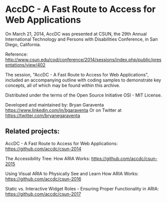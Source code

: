 AccDC - A Fast Route to Access for Web Applications
===

On March 21, 2014, AccDC was presented at CSUN, the 29th Annual International Technology and Persons with Disabilities Conference, in San Diego, California. 

Reference: http://www.csun.edu/cod/conference/2014/sessions/index.php/public/presentations/view/402

The session, "AccDC - A Fast Route to Access for Web Applications", included an accompanying outline with coding samples to demonstrate key concepts, all of which may be found within this archive.

Distributed under the terms of the Open Source Initiative OSI - MIT License.

Developed and maintained by: Bryan Garaventa https://www.linkedin.com/in/bgaraventa
Or on Twitter at https://twitter.com/bryanegaraventa

Related projects:
-----

AccDC - A Fast Route to Access for Web Applications: https://github.com/accdc/csun-2014

The Accessibility Tree: How ARIA Works: https://github.com/accdc/csun-2015

Using Visual ARIA to Physically See and Learn How ARIA Works: https://github.com/accdc/csun-2016

Static vs. Interactive Widget Roles - Ensuring Proper Functionality in ARIA: https://github.com/accdc/csun-2017